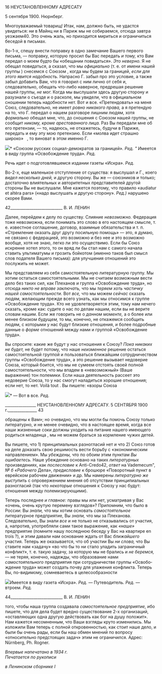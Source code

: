 16 НЕУСТАНОВЛЕННОМУ АДРЕСАТУ

5 сентября 1900. Нюрнберг.

Многоуважаемый товарищ! Итак, нам, должно быть, не удастся увидеться: ни в Майнц ни в Париж мы не собираемся, отсюда завтра уезжаем40. Это очень жаль, но приходится мириться и ограничиться беседой в письмах.

Во-1-х, спешу внести поправку в одно замечание Вашего первого письма, — по­правку, которую просил бы Вас передать _и тому,_ кто Вам передал о моем будто бы «обещании повидаться». _Это неверно._ Я не обещал повидаться, а сказал, что мы _офи­циально_ (т. е. от имени нашей группы ) снесемся с Союзом , когда мы будем за грани­цей, _если для этого явится надобность._ Напрасно Г. забыл про это условие, а также забыл добавить Вам, что я говорил с ним лично от себя и, следовательно, обещать что-либо наверное, предрешая решение нашей группы, _не мог._ Когда мы выслушали здесь другую сторону и разузнали о съезде и о расколе, мы увидели, что в официальном сношении теперь надобности нет. Вот и все. «Претендовать» на меня Союз, следова­тельно, не имеет _ровно никакого права,_ а я претендую на то, что Г. передал о нашем разговоре лишним людям, хотя _формально_ обещал мне, что, до сношения с Союзом нашей группы, не сообщит _никому, кроме арестованного лица._ Раз Вы передали мне об его претензии, — то, надеюсь, не откажетесь, будучи в Париже, передать и ему эту мою претензию. Если «молва идет страшно широко»   , то виноват в этом именно Г.

![](file:///C:/Users/bot32/AppData/Local/Temp/msohtmlclip1/01/clip_image001.png)* «Союзом русских социал-демократов за границей». _Ред. "_ Имеется в виду группа «Освобождение труда». _Ред._

Речь идет о подготовлявшемся издании газеты «Искра». _Ред._

Во-2-х, еще маленькое отступление от существа: я выслушал и Г., коего _видел несколько дней,_ и другую сторону. Вы же — союзников и только; достаточно влиятельных и авторитетных представителей другой стороны Вы не выслушали. Мне кажется поэтому, что правило «audiatur et altéra pars» («надо вы­слушать и другую сторону». _Ред.)_ нарушено скорее Вами.

  

42___________________________ В. И. ЛЕНИН

Далее, перейдем к делу по существу. Слияние _невозможно._ Федерация тоже невоз­можна, если понимать это слово в его настоящем смысле, т. е. известное соглашение, договор, взаимные обязательства и т. п. «Стремление оказать друг другу посильную помощь» — это, я думаю, не связано с федерацией, это возможно и без нее и это воз­можно вообще, хотя не знаю, легко ли это осуществимо. Если бы Союз искренне хотел этого, то он вряд ли бы стал нам с самого начала ставить ультиматумы и грозить бойко­том (именно таков был смысл слов подателя Вашего письма): для улучшения отноше­ний это послужить не может.

Мы представляем из себя самостоятельную литературную группу. Мы хотим остать­ся самостоятельными. Мы не считаем возможным вести дело без таких сил, как Плеха­нов и группа «Освобождение труда», но отсюда _никто не вправе заключать,_ что мы _теряем хоть частичку нашей самостоятельности._ Вот _все,_ что мы можем _сейчас_ ска­зать людям, желающим прежде всего узнать, как мы относимся к группе «Освобожде­ние труда». Кто не удовлетворяется этим, тому нам нечего сказать, кроме как: судите о нас по делам нашим, если вы не верите словам нашим. Если же говорить не о _данном моменте,_ а о более или менее близком _будущем,_ то мы, конечно, не откажемся сооб­щить людям, с которыми у нас будут близкие отношения, и более подробные данные о _форме_ отношений между нами и группой «Освобождение труда».

Вы спросите: какие же будут у нас отношения к Союзу? _Пока никаких не будет,_ не будет потому, что наше _неизменное_ решение остаться самостоятельной группой и поль­зоваться ближайшим сотрудничеством группы «Освобождение труда», а это решение вызывает недоверие Союза, который боится, что мы не сумеем отстоять своей полной самостоятельности, что мы впадем в «невозможный» (Ваше выражение) тон полемики. Если наша деятельность рассеет это недоверие Союза, то у нас смогут наладиться хо­рошие отношения; если нет, то нет. Voilà tout . Вы пишете: «взоры Союза

![](file:///C:/Users/bot32/AppData/Local/Temp/msohtmlclip1/01/clip_image002.png)* — Вот в все. _Ред._

  

________________ НЕУСТАНОВЛЕННОМУ АДРЕСАТУ. 5 СЕНТЯБРЯ 1900 г._______________ 43

обращены к Вам»; но очевидно, что мы могли бы помочь Союзу только литературно, и не менее очевидно, что в настоящее время, когда все наши жизненные соки должны уходить на питание нашего имеющего родиться младенца , мы не можем браться за кормление чужих детей.

Вы пишете, что 1) принципиальных разногласий нет и что 2) Союз готов на деле до­казать свою решимость вести борьбу с «экономическим направлением». Мы _убеждены,_ что по обоим этим пунктам _Вы ошибаетесь._ Наше убеждение основано на таких _лите­ратурных_ произведениях, как _послесловие_ к Anti-Credo42, _ответ_ на Vademecum", _№ б «Рабочего_ Дела», _предисловие_ к брошюре «Поворотный пункт в еврейском рабочем движении» и др. Мы намерены _литературно же выступить_ с опровержением мнения об отсутствии принципиальных разногласий (так что _некоторые_ отношения к Союзу у нас будут: отношения между полемизирующими).

Теперь последнее _и главное:_ правы мы или нет, усматривая у Вас «очень, очень кру­тую перемену взглядов»? Припомним, что было в России: Вы _знали,_ что мы хотим ос­новать _самостоятельное_ литературное предприятие, Вы _знали,_ что мы за Плеханова. Следовательно, Вы знали _все_ и не только не отказывались от участия, а, напротив, употребляли сами такое выражение, как _«наше»_ предприятие (помните нашу послед­нюю беседу у Вас на квартире en trois ?), и этим давали нам основание ждать от Вас _ближайшего_ участия. Теперь же оказывается, что об участии Вы _ни слова,_ что Вы ста­вите нам «задачу» «во что бы то ни стало уладить заграничный конфликт», т. е. такую задачу, за которую мы не брались и _не беремся,_ — не теряя, конечно, надежды, что об­разование нами _самостоятельного_ предприятия при сотрудничестве группы «Освобо­ждение труда» может создать почву для улажения конфликта. Теперь Вы, по-видимому, сомневаетесь в целесообразности

![](file:///C:/Users/bot32/AppData/Local/Temp/msohtmlclip1/01/clip_image002.png)Имеется в виду газета «Искра». _Ред._ — Путеводитель. _Ред._ — втроем. _Ред._

  

44___________________________ В. И. ЛЕНИН

того, чтобы наша группа создавала _самостоятельное предприятие,_ ибо пишете, что для дела будет вредно существование 2-х организаций, «оставляющих одна другую действовать как бог на душу положит». Нам кажется несомненным, что Ваши взгляды круто изменились. Мы изложили Вам теперь с полной откровенностью, как стоит наше дело, и были бы очень рады, если бы наш обмен мнений по вопросу «относительно предстоящих задач» этим не ограничился. Адрес: Nürnberg, Ph. Rogner.

_Впервые напечатано в 1934 г.                                                                      Печатается по рукописи_

_в Ленинском сборнике_ _I_